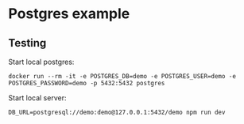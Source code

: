 # Postgres example

## Testing

Start local postgres:

```
docker run --rm -it -e POSTGRES_DB=demo -e POSTGRES_USER=demo -e POSTGRES_PASSWORD=demo -p 5432:5432 postgres
```

Start local server:

```
DB_URL=postgresql://demo:demo@127.0.0.1:5432/demo npm run dev
```
